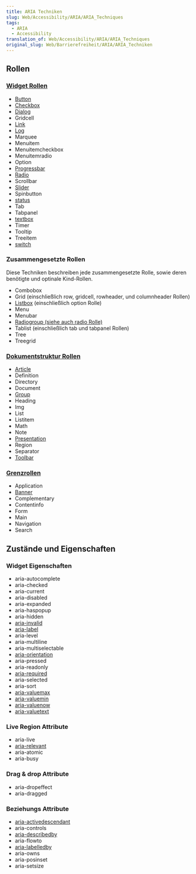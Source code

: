 ```yaml
---
title: ARIA Techniken
slug: Web/Accessibility/ARIA/ARIA_Techniques
tags:
  - ARIA
  - Accessibility
translation_of: Web/Accessibility/ARIA/ARIA_Techniques
original_slug: Web/Barrierefreiheit/ARIA/ARIA_Techniken
---
```

## Rollen

### [Widget Rollen](/de/docs/Web/Accessibility/ARIA/ARIA_Techniques/Using_the_switch_role)

- [Button](/en/Accessibility/ARIA/ARIA_Techniques/Using_the_button_role "die Button Rolle benutzen")
- [Checkbox](/en/Accessibility/ARIA/ARIA_Techniques/Using_the_checkbox_role "die Checkbox Rolle benutzen")
- [Dialog](/en/Accessibility/ARIA/ARIA_Techniques/Using_the_dialog_role "die Dialog Rolle benutzen")
- Gridcell
- [Link](/en/Accessibility/ARIA/ARIA_Techniques/Using_the_link_role "die Link Rolle benutzen")
- [Log](/en/Accessibility/ARIA/ARIA_Techniques/Using_the_log_role "die Log Rolle benutzen")
- Marquee
- Menuitem
- Menuitemcheckbox
- Menuitemradio
- Option
- [Progressbar](/en/Accessibility/ARIA/ARIA_Techniques/Using_the_progressbar_role "die Progressbar Rolle benutzen")
- [Radio](/en/Accessibility/ARIA/ARIA_Techniques/Using_the_radio_role "die Radio Rolle benutzen")
- Scrollbar
- [Slider](/en/Accessibility/ARIA/ARIA_Techniques/Using_the_slider_role "die Slider Rolle benutzen")
- Spinbutton
- [status](/en/Accessibility/ARIA/ARIA_Techniques/Using_the_status_role "die Status Rolle benutzen")
- Tab
- Tabpanel
- [textbox](/en/Accessibility/ARIA/ARIA_Techniques/Using_the_textbox_role "die Textbox Rolle benutzen")
- Timer
- Tooltip
- Treeitem
- [switch](/de/docs/Web/Accessibility/ARIA/ARIA_Techniques/Using_the_switch_role "die Switch Rolle benutzen")

### Zusammengesetzte Rollen

Diese Techniken beschreiben jede zusammengesetzte Rolle, sowie deren benötigte und optinale Kind-Rollen.

- Combobox
- Grid (einschließlich row, gridcell, rowheader, und columnheader Rollen)
- [Listbox](/en/Accessibility/ARIA/ARIA_Techniques/Using_the_listbox_role "die Listbox Rolle benutzen") (einschließlich option Rolle)
- Menu
- Menubar
- [Radiogroup (siehe auch radio Rolle)](/en/Accessibility/ARIA/ARIA_Techniques/Using_the_radio_role "die Radio Rolle benutzen")
- Tablist (einschließlich tab und tabpanel Rollen)
- Tree
- Treegrid

### [Dokumentstruktur Rollen](https://www.w3.org/TR/wai-aria/roles#document_structure_roles)

- [Article](/en/Accessibility/ARIA/ARIA_Techniques/Using_the_article_role "die Article Rolle benutzen")
- Definition
- Directory
- Document
- [Group](/en/Accessibility/ARIA/ARIA_Techniques/Using_the_group_role "die Group Rolle benutzen")
- Heading
- Img
- List
- Listitem
- Math
- Note
- [Presentation](/en/Accessibility/ARIA/ARIA_Techniques/Using_the_presentation_role "die Presentation Rolle benutzen")
- Region
- Separator
- [Toolbar](/en/Accessibility/ARIA/ARIA_Techniques/Using_the_toolbar_role "die Toolbar Rolle benutzen")

### [Grenzrollen](https://www.w3.org/TR/wai-aria/roles#landmark_roles)

- Application
- [Banner](/en/Accessibility/ARIA/ARIA_Techniques/Using_the_banner_role "die Banner Rolle benutzen")
- Complementary
- Contentinfo
- Form
- Main
- Navigation
- Search

## Zustände und Eigenschaften

### Widget Eigenschaften

- aria-autocomplete
- aria-checked
- aria-current
- aria-disabled
- aria-expanded
- aria-haspopup
- aria-hidden
- [aria-invalid](/en/Accessibility/ARIA/ARIA_Techniques/Using_the_aria-invalid_attribute "das aria-invalid Attribut benutzen")
- [aria-label](/en/Accessibility/ARIA/ARIA_Techniques/Using_the_aria-label_attribute "das aria-label Attribut benutzen")
- aria-level
- aria-multiline
- aria-multiselectable
- [aria-orientation](/en/Accessibility/ARIA/ARIA_Techniques/Using_the_aria-orientation_attribute "das aria-orientation Attribut benutzen")
- aria-pressed
- aria-readonly
- [aria-required](/en/Accessibility/ARIA/ARIA_Techniques/Using_the_aria-required_attribute "das aria-required Attribut benutzen")
- aria-selected
- aria-sort
- [aria-valuemax](/en/Accessibility/ARIA/ARIA_Techniques/Using_the_aria-valuemax_attribute "das aria-valuemax Attribut benutzen")
- [aria-valuemin](/en/Accessibility/ARIA/ARIA_Techniques/Using_the_aria-valuemin_attribute "das aria-valuemin Attribut benutzen")
- [aria-valuenow](/en/Accessibility/ARIA/ARIA_Techniques/Using_the_aria-valuenow_attribute "das aria-valuenow Attribut benutzen")
- [aria-valuetext](/en/Accessibility/ARIA/ARIA_Techniques/Using_the_aria-valuetext_attribute "das aria-valuetext Attribut benutzen")

### Live Region Attribute

- aria-live
- [aria-relevant](/en/Accessibility/ARIA/ARIA_Techniques/Using_the_aria-relevant_attribute "das aria-live Attribut benutzen")
- aria-atomic
- aria-busy

### Drag & drop Attribute

- aria-dropeffect
- aria-dragged

### Beziehungs Attribute

- [aria-activedescendant](/en/Accessibility/ARIA/ARIA_Techniques/Using_the_aria-activedescendant_attribute "das aria-activedescendant Attribut benutzen")
- aria-controls
- [aria-describedby](/en/Accessibility/ARIA/ARIA_Techniques/Using_the_aria-describedby_attribute "das aria-describedby Attribut benutzen")
- aria-flowto
- [aria-labelledby](/en/Accessibility/ARIA/ARIA_Techniques/Using_the_aria-labelledby_attribute "das aria-labelledby Attribut benutzen")
- aria-owns
- aria-posinset
- aria-setsize
